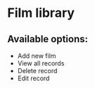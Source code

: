 <h1>Film library</h1>
<h2>Available options:</h2>
<ul>
  <li>Add new film</li>
  <li>View all records</li>
  <li>Delete record</li>
  <li>Edit record</li>
</ul>
